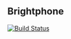 ## Brightphone

[![Build Status](https://travis-ci.org/brightphone/blogs.svg?branch=master)](https://travis-ci.org/brightphone/blogs)
